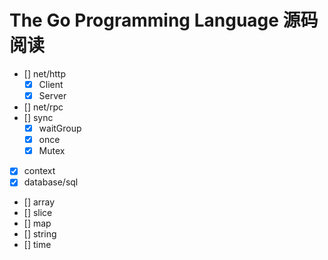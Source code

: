 # The Go Programming Language 源码阅读

- [] net/http
  - [x] Client
  - [x] Server
- [] net/rpc
- [] sync
  - [x] waitGroup
  - [x] once
  - [x] Mutex
- [x] context
- [x] database/sql
- [] array
- [] slice
- [] map
- [] string
- [] time

